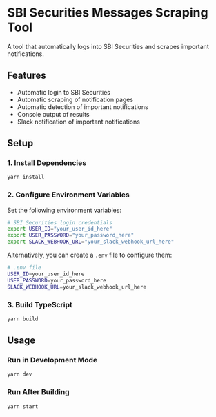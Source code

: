 # SBI Securities Messages Scraping Tool

A tool that automatically logs into SBI Securities and scrapes important notifications.

## Features

- Automatic login to SBI Securities
- Automatic scraping of notification pages
- Automatic detection of important notifications
- Console output of results
- Slack notification of important notifications

## Setup

### 1. Install Dependencies

```bash
yarn install
```

### 2. Configure Environment Variables

Set the following environment variables:

```bash
# SBI Securities login credentials
export USER_ID="your_user_id_here"
export USER_PASSWORD="your_password_here"
export SLACK_WEBHOOK_URL="your_slack_webhook_url_here"
```

Alternatively, you can create a `.env` file to configure them:

```bash
# .env file
USER_ID=your_user_id_here
USER_PASSWORD=your_password_here
SLACK_WEBHOOK_URL=your_slack_webhook_url_here
```

### 3. Build TypeScript

```bash
yarn build
```

## Usage

### Run in Development Mode

```bash
yarn dev
```

### Run After Building

```bash
yarn start
```
